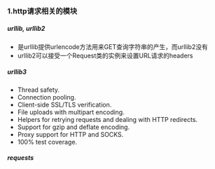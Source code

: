 ### 1.http请求相关的模块
##### urllib, urllib2
- 是urllib提供urlencode方法用来GET查询字符串的产生，而urllib2没有
- urllib2可以接受一个Request类的实例来设置URL请求的headers
##### urllib3
* Thread safety.
* Connection pooling.
* Client-side SSL/TLS verification.
* File uploads with multipart encoding.
* Helpers for retrying requests and dealing with HTTP redirects.
* Support for gzip and deflate encoding.
* Proxy support for HTTP and SOCKS.
* 100% test coverage.
##### requests
